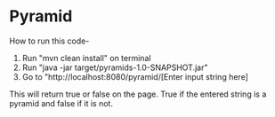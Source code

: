 # Pyramid
How to run this code-
1. Run "mvn clean install" on terminal
2. Run "java -jar target/pyramids-1.0-SNAPSHOT.jar"
3. Go to "http://localhost:8080/pyramid/[Enter input string here]

This will return true or false on the page. True if the entered string is a pyramid and false if it is not.
